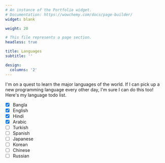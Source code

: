 ```yaml
---
# An instance of the Portfolio widget.
# Documentation: https://wowchemy.com/docs/page-builder/
widget: blank

weight: 20

# This file represents a page section.
headless: true

title: Languages
subtitle: ''

design:
  columns: '2'
---
```


I'm on a quest to learn the major languages of the world. If I can pick up a new programming language every other day, I'm sure I can do this too! Here's my language todo list.

- [x] Bangla
- [x] English
- [x] Hindi
- [x] Arabic
- [ ] Turkish
- [ ] Spanish
- [ ] Japanese
- [ ] Korean
- [ ] Chinese
- [ ] Russian
